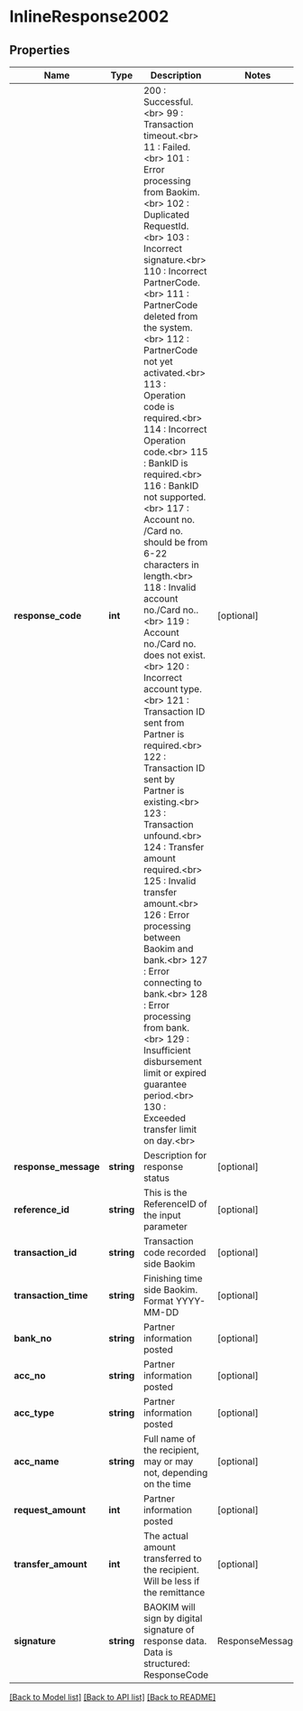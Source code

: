 # InlineResponse2002

## Properties
Name | Type | Description | Notes
------------ | ------------- | ------------- | -------------
**response_code** | **int** | 200 : Successful. &lt;br&gt; 99 : Transaction timeout.&lt;br&gt; 11 : Failed.&lt;br&gt; 101 : Error processing from Baokim.&lt;br&gt; 102 : Duplicated RequestId.&lt;br&gt; 103 : Incorrect signature.&lt;br&gt; 110 : Incorrect PartnerCode.&lt;br&gt; 111 : PartnerCode deleted from the system.&lt;br&gt; 112 : PartnerCode not yet activated.&lt;br&gt; 113 : Operation code is required.&lt;br&gt; 114 : Incorrect Operation code.&lt;br&gt; 115 : BankID is required.&lt;br&gt; 116 : BankID not supported.&lt;br&gt; 117 : Account no. /Card no. should be from 6-22 characters in length.&lt;br&gt; 118 : Invalid account no./Card no..&lt;br&gt; 119 : Account no./Card no. does not exist.&lt;br&gt; 120 : Incorrect account type.&lt;br&gt; 121 : Transaction ID sent from Partner is required.&lt;br&gt; 122 : Transaction ID sent by Partner is existing.&lt;br&gt; 123 : Transaction unfound.&lt;br&gt; 124 : Transfer amount required.&lt;br&gt; 125 : Invalid transfer amount.&lt;br&gt; 126 : Error processing between Baokim and bank.&lt;br&gt; 127 : Error connecting to bank.&lt;br&gt; 128 : Error processing from bank.&lt;br&gt; 129 : Insufficient disbursement limit or expired guarantee period.&lt;br&gt; 130 : Exceeded transfer limit on day.&lt;br&gt; | [optional] 
**response_message** | **string** | Description for response status | [optional] 
**reference_id** | **string** | This is the ReferenceID of the input parameter | [optional] 
**transaction_id** | **string** | Transaction code recorded side Baokim | [optional] 
**transaction_time** | **string** | Finishing time side Baokim. Format YYYY-MM-DD | [optional] 
**bank_no** | **string** | Partner information posted | [optional] 
**acc_no** | **string** | Partner information posted | [optional] 
**acc_type** | **string** | Partner information posted | [optional] 
**acc_name** | **string** | Full name of the recipient, may or may not, depending on the time | [optional] 
**request_amount** | **int** | Partner information posted | [optional] 
**transfer_amount** | **int** | The actual amount transferred to the recipient. Will be less if the remittance | [optional] 
**signature** | **string** | BAOKIM will sign by digital signature of response data. Data is structured: ResponseCode| ResponseMessage| ReferenceId|TransactionId| TransactionTime|BankNo|AccNo|AccName|AccType| RequestAmount|TransferAmount | [optional] 

[[Back to Model list]](../../README.md#documentation-for-models) [[Back to API list]](../../README.md#documentation-for-api-endpoints) [[Back to README]](../../README.md)

